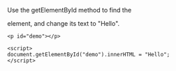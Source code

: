 Use the getElementById method to find the <p> element, and change its text to "Hello".

    <p id="demo"></p>
    
    <script>
    document.getElementById("demo").innerHTML = "Hello";
    </script>
